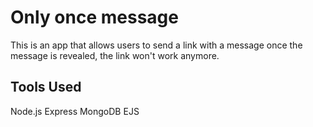 # Only once message
This is an app that allows users to send a link with a message once the message is revealed, the link won't work anymore.

## Tools Used
Node.js
Express
MongoDB
EJS
